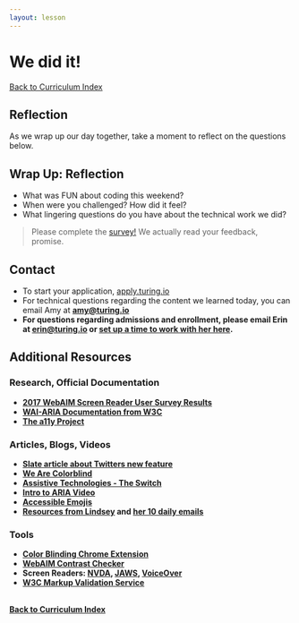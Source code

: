```yaml
---
layout: lesson
---
```


# We did it!

<a href="../">Back to Curriculum Index</a>

## Reflection

As we wrap up our day together, take a moment to reflect on the questions below.

<div class="try-it-new">
  <h2>Wrap Up: Reflection</h2>
  <ul>
    <li>What was FUN about coding this weekend?</li>
    <li>When were you challenged? How did it feel?</li>
    <li>What lingering questions do you have about the technical work we did?</li>
  </ul>
</div>

> Please complete the [survey!](https://bit.ly/try-coding-feedback) We actually read your feedback, promise.

## Contact

- To start your application, <a target="blank" href="https://apply.turing.io/">apply.turing.io</a>
- For technical questions regarding the content we learned today, you can email Amy at <strong>amy@turing.io<strong>
- For questions regarding admissions and enrollment, please email Erin at <strong>erin@turing.io</strong> or <a target="blank" href="https://go.oncehub.com/Erincall">set up a time to work with her here</a>.

## Additional Resources

### Research, Official Documentation

- [2017 WebAIM Screen Reader User Survey Results](https://webaim.org/projects/screenreadersurvey7/)
- [WAI-ARIA Documentation from W3C](https://www.w3.org/TR/wai-aria-1.1/)
- [The a11y Project](https://www.a11yproject.com/)

### Articles, Blogs, Videos

- [Slate article about Twitters new feature](https://slate.com/technology/2020/06/twitter-voice-tweets-accessibility.html)
- [We Are Colorblind](https://wearecolorblind.com/examples/)
- [Assistive Technologies - The Switch](https://axesslab.com/switches/#:~:text=A%20switch%20is%20an%20assistive,you%20design%20switch%20friendly%20interfaces.)
- [Intro to ARIA Video](https://www.youtube.com/watch?v=g9Qff0b-lHk&list=PLNYkxOF6rcICWx0C9LVWWVqvHlYJyqw7g&index=14&t=0s)
- [Accessible Emojis](https://dev.to/finallynero/accessible-emojis--1pjh)
- [Resources from Lindsey](https://www.a11ywithlindsey.com/) and [her 10 daily emails](https://a11y-with-lindsey.ck.page/b4e437f629)

### Tools

- [Color Blinding Chrome Extension](https://chrome.google.com/webstore/detail/colorblinding/dgbgleaofjainknadoffbjkclicbbgaa/related?hl=en)
- [WebAIM Contrast Checker](https://webaim.org/resources/contrastchecker/)
- Screen Readers: [NVDA](https://www.nvaccess.org/), [JAWS](https://www.freedomscientific.com/products/software/jaws/), [VoiceOver](https://www.apple.com/accessibility/mac/vision/)
- [W3C Markup Validation Service](https://validator.w3.org/)

<br>
<a href="../">Back to Curriculum Index</a>
